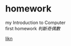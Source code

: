 # homework
my Introduction to Computer  <br />
first homework
*判斷奇偶數*

[likn](file:///C:/Users/H707/WWW/odd_even.html)
